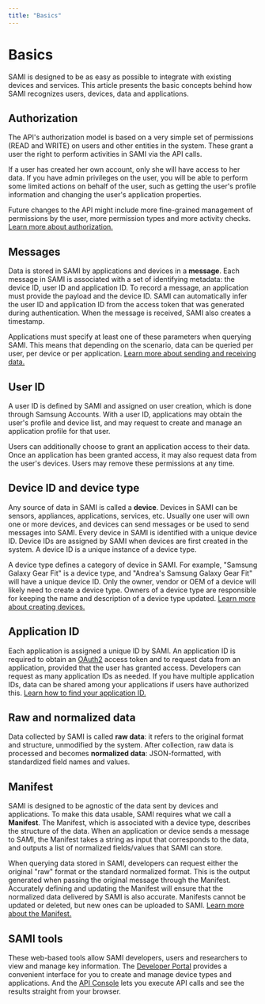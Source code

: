 ```yaml
---
title: "Basics"
---
```


# Basics

SAMI is designed to be as easy as possible to integrate with existing devices and services. This article presents the basic concepts behind how SAMI recognizes users, devices, data and applications.

## Authorization

The API's authorization model is based on a very simple set of permissions (READ and WRITE) on users and other entities in the system. These grant a user the right to perform activities in SAMI via the API calls.

If a user has created her own account, only she will have access to her data. If you have admin privileges on the user, you will be able to perform some limited actions on behalf of the user, such as getting the user's profile information and changing the user's application properties.

Future changes to the API might include more fine-grained management of permissions by the user, more permission types and more activity checks. [Learn more about authorization.](/sami/sami-documentation/authentication.html)

## Messages

Data is stored in SAMI by applications and devices in a **message**. Each message in SAMI is associated with a set of identifying metadata: the device ID, user ID and application ID. To record a message, an application must provide the payload and the device ID. SAMI can automatically infer the user ID and application ID from the access token that was generated during authentication. When the message is received, SAMI also creates a timestamp. 

Applications must specify at least one of these parameters when querying SAMI. This means that depending on the scenario, data can be queried per user, per device or per application. [Learn more about sending and receiving data.](/sami/sami-documentation/sending-and-receiving-data.html)

## User ID

A user ID is defined by SAMI and assigned on user creation, which is done through Samsung Accounts. With a user ID, applications may obtain the user's profile and device list, and may request to create and manage an application profile for that user. 

Users can additionally choose to grant an application access to their data. Once an application has been granted access, it may also request data from the user's devices. Users may remove these permissions at any time. 

## Device ID and device type

Any source of data in SAMI is called a **device**. Devices in SAMI can be sensors, appliances, applications, services, etc. Usually one user will own one or more devices, and devices can send messages or be used to send messages into SAMI. Every device in SAMI is identified with a unique device ID. Device IDs are assigned by SAMI when devices are first created in the system. A device ID is a unique instance of a device type. 

A device type defines a category of device in SAMI. For example, "Samsung Galaxy Gear Fit" is a device type, and "Andrea's Samsung Galaxy Gear Fit" will have a unique device ID. Only the owner, vendor or OEM of a device will likely need to create a device type. Owners of a device type are responsible for keeping the name and description of a device type updated. [Learn more about creating devices.](/sami/sami-documentation/administrative-apis.html#creating-a-device)

## Application ID

Each application is assigned a unique ID by SAMI. An application ID is required to obtain an [OAuth2](/sami/sami-documentation/authentication.html) access token and to request data from an application, provided that the user has granted access. Developers can request as many application IDs as needed. If you have multiple application IDs, data can be shared among your applications if users have authorized this. [Learn how to find your application ID.](/sami/sami-documentation/developer-user-portals.html#how-to-find-your-application-id)

## Raw and normalized data

Data collected by SAMI is called **raw data**: it refers to the original format and structure, unmodified by the system. After collection, raw data is processed and becomes **normalized data**: JSON-formatted, with standardized field names and values.

## Manifest

SAMI is designed to be agnostic of the data sent by devices and applications. To make this data usable, SAMI requires what we call a **Manifest**. The Manifest, which is associated with a device type, describes the structure of the data. When an application or device sends a message to SAMI, the Manifest takes a string as input that corresponds to the data, and outputs a list of normalized fields/values that SAMI can store.

When querying data stored in SAMI, developers can request either the original "raw" format or the standard normalized format. This is the output generated when passing the original message through the Manifest. Accurately defining and updating the Manifest will ensure that the normalized data delivered by SAMI is also accurate. Manifests cannot be updated or deleted, but new ones can be uploaded to SAMI. [Learn more about the Manifest.](/sami/sami-documentation/the-manifest.html)

## SAMI tools

These web-based tools allow SAMI developers, users and researchers to view and manage key information. The [Developer Portal](/sami/sami-documentation/developer-user-portals.html#inside-the-developer-portal) provides a convenient interface for you to create and manage device types and applications. And the [API Console](https://api-console.samsungsami.io/sami) lets you execute API calls and see the results straight from your browser.
